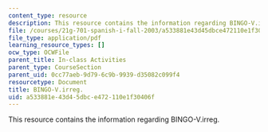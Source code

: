 ```yaml
---
content_type: resource
description: This resource contains the information regarding BINGO-V.irreg.
file: /courses/21g-701-spanish-i-fall-2003/a533881e43d45dbce472110e1f30406f_MIT21G_701F03_8bingo.pdf
file_type: application/pdf
learning_resource_types: []
ocw_type: OCWFile
parent_title: In-class Activities
parent_type: CourseSection
parent_uid: 0cc77aeb-9d79-6c9b-9939-d35082c099f4
resourcetype: Document
title: BINGO-V.irreg.
uid: a533881e-43d4-5dbc-e472-110e1f30406f
---
```

This resource contains the information regarding BINGO-V.irreg.

